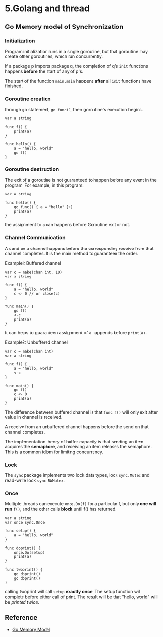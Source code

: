 # 5.Golang and thread


## Go Memory model of Synchronization

### Initialization

Program initialization runs in a single goroutine, but that goroutine may create other goroutines, which run concurrently.

If a package p imports package q, the completion of q's `init` functions happens **before** the start of any of p's.

The start of the function `main.main` happens **after** all `init` functions have finished.


### Goroutine creation

through go statement, `go func()`, then goroutine's execution begins.
```golang
var a string

func f() {
	print(a)
}

func hello() {
	a = "hello, world"
	go f()
}
```


### Goroutine destruction

The exit of a goroutine is not guaranteed to happen before any event in the program. For example, in this program:
```golang
var a string

func hello() {
	go func() { a = "hello" }()
	print(a)
}
```

the assignment to `a` can happens before Goroutine exit or not. 


### Channel Communication
A send on a channel happens before the corresponding receive from that channel completes. It is the main method to guaranteen the order.

Example1: Buffered channel
```golang
var c = make(chan int, 10)
var a string

func f() {
	a = "hello, world"
	c <- 0 // or close(c)
}

func main() {
	go f()
	<-c
	print(a)
}
```
It can helps to guaranteen assignment of `a` happends before `print(a)`.



Example2: Unbuffered channel
```golang
var c = make(chan int)
var a string

func f() {
	a = "hello, world"
	<-c
}
```

```golang
func main() {
	go f()
	c <- 0
	print(a)
}
```

The difference between buffered channel is that `func f()` will only exit after value in channel is received.

A receive from an unbuffered channel happens before the send on that channel completes.

The implementation theory of buffer capacity is that sending an item acquires the **semaphore**, and receiving an item releases the semaphore. This is a common idiom for limiting concurrency. 

### Lock

The `sync` package implements two lock data types, lock `sync.Mutex` and read-write lock `sync.RWMutex`.


### Once
Multiple threads can execute `once.Do(f)` for a particular f, but only **one will run** `f()`, and the other calls **block** until f() has returned.

```golang
var a string
var once sync.Once

func setup() {
	a = "hello, world"
}

func doprint() {
	once.Do(setup)
	print(a)
}

func twoprint() {
	go doprint()
	go doprint()
}
```

calling twoprint will call `setup` **exactly once**. The setup function will complete before either call of print. The result will be that "hello, world" will be *printed twice*.



## Reference
- [Go Memory Model](https://golang.org/ref/mem)